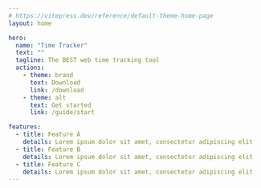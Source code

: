 ```yaml
---
# https://vitepress.dev/reference/default-theme-home-page
layout: home

hero:
  name: "Time Tracker"
  text: ""
  tagline: The BEST web time tracking tool
  actions:
    - theme: brand
      text: Download
      link: /download
    - theme: alt
      text: Get started
      link: /guide/start

features:
  - title: Feature A
    details: Lorem ipsum dolor sit amet, consectetur adipiscing elit
  - title: Feature B
    details: Lorem ipsum dolor sit amet, consectetur adipiscing elit
  - title: Feature C
    details: Lorem ipsum dolor sit amet, consectetur adipiscing elit
---
```


